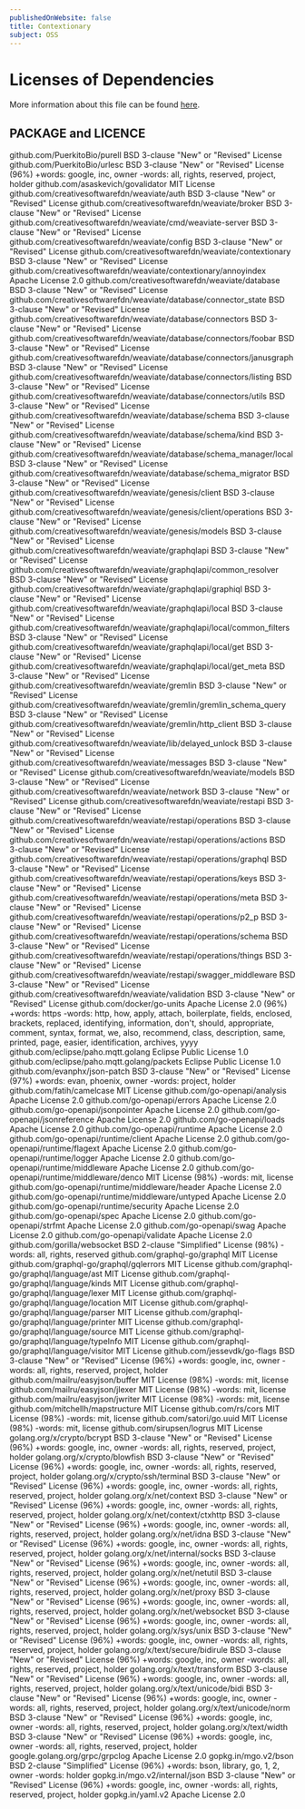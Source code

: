 ```yaml
---
publishedOnWebsite: false
title: Contextionary
subject: OSS
---
```


# Licenses of Dependencies

More information about this file can be found [here](https://github.com/creativesoftwarefdn/weaviate/tree/develop/docs/en/contribute).

## PACKAGE and LICENCE

github.com/PuerkitoBio/purell                                            BSD 3-clause "New" or "Revised" License
github.com/PuerkitoBio/urlesc                                            BSD 3-clause "New" or "Revised" License (96%)
                                                                         +words: google, inc, owner
                                                                         -words: all, rights, reserved, project, holder
github.com/asaskevich/govalidator                                        MIT License
github.com/creativesoftwarefdn/weaviate/auth                             BSD 3-clause "New" or "Revised" License
github.com/creativesoftwarefdn/weaviate/broker                           BSD 3-clause "New" or "Revised" License
github.com/creativesoftwarefdn/weaviate/cmd/weaviate-server              BSD 3-clause "New" or "Revised" License
github.com/creativesoftwarefdn/weaviate/config                           BSD 3-clause "New" or "Revised" License
github.com/creativesoftwarefdn/weaviate/contextionary                    BSD 3-clause "New" or "Revised" License
github.com/creativesoftwarefdn/weaviate/contextionary/annoyindex         Apache License 2.0
github.com/creativesoftwarefdn/weaviate/database                         BSD 3-clause "New" or "Revised" License
github.com/creativesoftwarefdn/weaviate/database/connector_state         BSD 3-clause "New" or "Revised" License
github.com/creativesoftwarefdn/weaviate/database/connectors              BSD 3-clause "New" or "Revised" License
github.com/creativesoftwarefdn/weaviate/database/connectors/foobar       BSD 3-clause "New" or "Revised" License
github.com/creativesoftwarefdn/weaviate/database/connectors/janusgraph   BSD 3-clause "New" or "Revised" License
github.com/creativesoftwarefdn/weaviate/database/connectors/listing      BSD 3-clause "New" or "Revised" License
github.com/creativesoftwarefdn/weaviate/database/connectors/utils        BSD 3-clause "New" or "Revised" License
github.com/creativesoftwarefdn/weaviate/database/schema                  BSD 3-clause "New" or "Revised" License
github.com/creativesoftwarefdn/weaviate/database/schema/kind             BSD 3-clause "New" or "Revised" License
github.com/creativesoftwarefdn/weaviate/database/schema_manager/local    BSD 3-clause "New" or "Revised" License
github.com/creativesoftwarefdn/weaviate/database/schema_migrator         BSD 3-clause "New" or "Revised" License
github.com/creativesoftwarefdn/weaviate/genesis/client                   BSD 3-clause "New" or "Revised" License
github.com/creativesoftwarefdn/weaviate/genesis/client/operations        BSD 3-clause "New" or "Revised" License
github.com/creativesoftwarefdn/weaviate/genesis/models                   BSD 3-clause "New" or "Revised" License
github.com/creativesoftwarefdn/weaviate/graphqlapi                       BSD 3-clause "New" or "Revised" License
github.com/creativesoftwarefdn/weaviate/graphqlapi/common_resolver       BSD 3-clause "New" or "Revised" License
github.com/creativesoftwarefdn/weaviate/graphqlapi/graphiql              BSD 3-clause "New" or "Revised" License
github.com/creativesoftwarefdn/weaviate/graphqlapi/local                 BSD 3-clause "New" or "Revised" License
github.com/creativesoftwarefdn/weaviate/graphqlapi/local/common_filters  BSD 3-clause "New" or "Revised" License
github.com/creativesoftwarefdn/weaviate/graphqlapi/local/get             BSD 3-clause "New" or "Revised" License
github.com/creativesoftwarefdn/weaviate/graphqlapi/local/get_meta        BSD 3-clause "New" or "Revised" License
github.com/creativesoftwarefdn/weaviate/gremlin                          BSD 3-clause "New" or "Revised" License
github.com/creativesoftwarefdn/weaviate/gremlin/gremlin_schema_query     BSD 3-clause "New" or "Revised" License
github.com/creativesoftwarefdn/weaviate/gremlin/http_client              BSD 3-clause "New" or "Revised" License
github.com/creativesoftwarefdn/weaviate/lib/delayed_unlock               BSD 3-clause "New" or "Revised" License
github.com/creativesoftwarefdn/weaviate/messages                         BSD 3-clause "New" or "Revised" License
github.com/creativesoftwarefdn/weaviate/models                           BSD 3-clause "New" or "Revised" License
github.com/creativesoftwarefdn/weaviate/network                          BSD 3-clause "New" or "Revised" License
github.com/creativesoftwarefdn/weaviate/restapi                          BSD 3-clause "New" or "Revised" License
github.com/creativesoftwarefdn/weaviate/restapi/operations               BSD 3-clause "New" or "Revised" License
github.com/creativesoftwarefdn/weaviate/restapi/operations/actions       BSD 3-clause "New" or "Revised" License
github.com/creativesoftwarefdn/weaviate/restapi/operations/graphql       BSD 3-clause "New" or "Revised" License
github.com/creativesoftwarefdn/weaviate/restapi/operations/keys          BSD 3-clause "New" or "Revised" License
github.com/creativesoftwarefdn/weaviate/restapi/operations/meta          BSD 3-clause "New" or "Revised" License
github.com/creativesoftwarefdn/weaviate/restapi/operations/p2_p          BSD 3-clause "New" or "Revised" License
github.com/creativesoftwarefdn/weaviate/restapi/operations/schema        BSD 3-clause "New" or "Revised" License
github.com/creativesoftwarefdn/weaviate/restapi/operations/things        BSD 3-clause "New" or "Revised" License
github.com/creativesoftwarefdn/weaviate/restapi/swagger_middleware       BSD 3-clause "New" or "Revised" License
github.com/creativesoftwarefdn/weaviate/validation                       BSD 3-clause "New" or "Revised" License
github.com/docker/go-units                                               Apache License 2.0 (96%)
                                                                         +words: https
                                                                         -words: http, how, apply, attach, boilerplate, fields, enclosed, brackets, replaced, identifying, information, don't, should, appropriate, comment, syntax, format, we, also, recommend, class, description, same, printed, page, easier, identification, archives, yyyy
github.com/eclipse/paho.mqtt.golang                                      Eclipse Public License 1.0
github.com/eclipse/paho.mqtt.golang/packets                              Eclipse Public License 1.0
github.com/evanphx/json-patch                                            BSD 3-clause "New" or "Revised" License (97%)
                                                                         +words: evan, phoenix, owner
                                                                         -words: project, holder
github.com/fatih/camelcase                                               MIT License
github.com/go-openapi/analysis                                           Apache License 2.0
github.com/go-openapi/errors                                             Apache License 2.0
github.com/go-openapi/jsonpointer                                        Apache License 2.0
github.com/go-openapi/jsonreference                                      Apache License 2.0
github.com/go-openapi/loads                                              Apache License 2.0
github.com/go-openapi/runtime                                            Apache License 2.0
github.com/go-openapi/runtime/client                                     Apache License 2.0
github.com/go-openapi/runtime/flagext                                    Apache License 2.0
github.com/go-openapi/runtime/logger                                     Apache License 2.0
github.com/go-openapi/runtime/middleware                                 Apache License 2.0
github.com/go-openapi/runtime/middleware/denco                           MIT License (98%)
                                                                         -words: mit, license
github.com/go-openapi/runtime/middleware/header                          Apache License 2.0
github.com/go-openapi/runtime/middleware/untyped                         Apache License 2.0
github.com/go-openapi/runtime/security                                   Apache License 2.0
github.com/go-openapi/spec                                               Apache License 2.0
github.com/go-openapi/strfmt                                             Apache License 2.0
github.com/go-openapi/swag                                               Apache License 2.0
github.com/go-openapi/validate                                           Apache License 2.0
github.com/gorilla/websocket                                             BSD 2-clause "Simplified" License (98%)
                                                                         -words: all, rights, reserved
github.com/graphql-go/graphql                                            MIT License
github.com/graphql-go/graphql/gqlerrors                                  MIT License
github.com/graphql-go/graphql/language/ast                               MIT License
github.com/graphql-go/graphql/language/kinds                             MIT License
github.com/graphql-go/graphql/language/lexer                             MIT License
github.com/graphql-go/graphql/language/location                          MIT License
github.com/graphql-go/graphql/language/parser                            MIT License
github.com/graphql-go/graphql/language/printer                           MIT License
github.com/graphql-go/graphql/language/source                            MIT License
github.com/graphql-go/graphql/language/typeInfo                          MIT License
github.com/graphql-go/graphql/language/visitor                           MIT License
github.com/jessevdk/go-flags                                             BSD 3-clause "New" or "Revised" License (96%)
                                                                         +words: google, inc, owner
                                                                         -words: all, rights, reserved, project, holder
github.com/mailru/easyjson/buffer                                        MIT License (98%)
                                                                         -words: mit, license
github.com/mailru/easyjson/jlexer                                        MIT License (98%)
                                                                         -words: mit, license
github.com/mailru/easyjson/jwriter                                       MIT License (98%)
                                                                         -words: mit, license
github.com/mitchellh/mapstructure                                        MIT License
github.com/rs/cors                                                       MIT License (98%)
                                                                         -words: mit, license
github.com/satori/go.uuid                                                MIT License (98%)
                                                                         -words: mit, license
github.com/sirupsen/logrus                                               MIT License
golang.org/x/crypto/bcrypt                                               BSD 3-clause "New" or "Revised" License (96%)
                                                                         +words: google, inc, owner
                                                                         -words: all, rights, reserved, project, holder
golang.org/x/crypto/blowfish                                             BSD 3-clause "New" or "Revised" License (96%)
                                                                         +words: google, inc, owner
                                                                         -words: all, rights, reserved, project, holder
golang.org/x/crypto/ssh/terminal                                         BSD 3-clause "New" or "Revised" License (96%)
                                                                         +words: google, inc, owner
                                                                         -words: all, rights, reserved, project, holder
golang.org/x/net/context                                                 BSD 3-clause "New" or "Revised" License (96%)
                                                                         +words: google, inc, owner
                                                                         -words: all, rights, reserved, project, holder
golang.org/x/net/context/ctxhttp                                         BSD 3-clause "New" or "Revised" License (96%)
                                                                         +words: google, inc, owner
                                                                         -words: all, rights, reserved, project, holder
golang.org/x/net/idna                                                    BSD 3-clause "New" or "Revised" License (96%)
                                                                         +words: google, inc, owner
                                                                         -words: all, rights, reserved, project, holder
golang.org/x/net/internal/socks                                          BSD 3-clause "New" or "Revised" License (96%)
                                                                         +words: google, inc, owner
                                                                         -words: all, rights, reserved, project, holder
golang.org/x/net/netutil                                                 BSD 3-clause "New" or "Revised" License (96%)
                                                                         +words: google, inc, owner
                                                                         -words: all, rights, reserved, project, holder
golang.org/x/net/proxy                                                   BSD 3-clause "New" or "Revised" License (96%)
                                                                         +words: google, inc, owner
                                                                         -words: all, rights, reserved, project, holder
golang.org/x/net/websocket                                               BSD 3-clause "New" or "Revised" License (96%)
                                                                         +words: google, inc, owner
                                                                         -words: all, rights, reserved, project, holder
golang.org/x/sys/unix                                                    BSD 3-clause "New" or "Revised" License (96%)
                                                                         +words: google, inc, owner
                                                                         -words: all, rights, reserved, project, holder
golang.org/x/text/secure/bidirule                                        BSD 3-clause "New" or "Revised" License (96%)
                                                                         +words: google, inc, owner
                                                                         -words: all, rights, reserved, project, holder
golang.org/x/text/transform                                              BSD 3-clause "New" or "Revised" License (96%)
                                                                         +words: google, inc, owner
                                                                         -words: all, rights, reserved, project, holder
golang.org/x/text/unicode/bidi                                           BSD 3-clause "New" or "Revised" License (96%)
                                                                         +words: google, inc, owner
                                                                         -words: all, rights, reserved, project, holder
golang.org/x/text/unicode/norm                                           BSD 3-clause "New" or "Revised" License (96%)
                                                                         +words: google, inc, owner
                                                                         -words: all, rights, reserved, project, holder
golang.org/x/text/width                                                  BSD 3-clause "New" or "Revised" License (96%)
                                                                         +words: google, inc, owner
                                                                         -words: all, rights, reserved, project, holder
google.golang.org/grpc/grpclog                                           Apache License 2.0
gopkg.in/mgo.v2/bson                                                     BSD 2-clause "Simplified" License (96%)
                                                                         +words: bson, library, go, 1, 2, owner
                                                                         -words: holder
gopkg.in/mgo.v2/internal/json                                            BSD 3-clause "New" or "Revised" License (96%)
                                                                         +words: google, inc, owner
                                                                         -words: all, rights, reserved, project, holder
gopkg.in/yaml.v2                                                         Apache License 2.0

